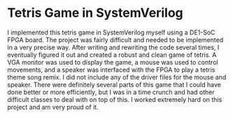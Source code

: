 # Tetris Game in SystemVerilog
I implemented this tetris game in SystemVerilog myself using a DE1-SoC FPGA board. The project was fairly difficult and needed to be implemented in a very precise way. After writing and rewriting the code several times, I eventually figured it out and created a robust and clean game of tetris. A VGA monitor was used to display the game, a mouse was used to control movements, and a speaker was interfaced with the FPGA to play a tetris theme song remix. I did not include any of the driver files for the mouse and speaker. There were definitely several parts of this game that I could have done better or more efficiently, but I was in a time crunch and had other difficult classes to deal with on top of this. I worked extremely hard on this project and am very proud of it. 
